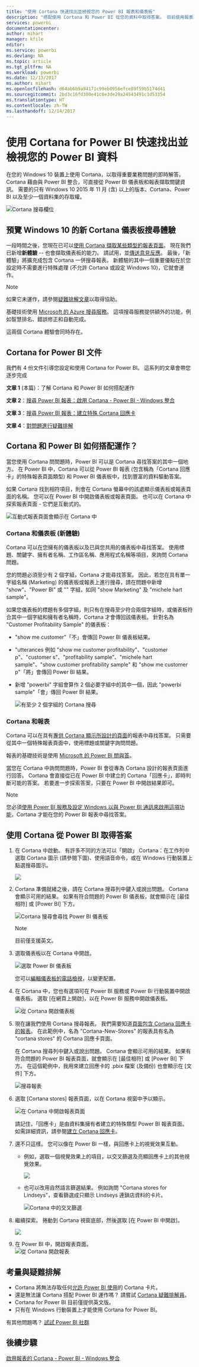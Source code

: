 ```yaml
---
title: "使用 Cortana 快速找出並檢視您的 Power BI 報表和儀表板"
description: "搭配使用 Cortana 和 Power BI 從您的資料中取得答案。 目前使用報表和儀表板。"
services: powerbi
documentationcenter: 
author: mihart
manager: kfile
editor: 
ms.service: powerbi
ms.devlang: NA
ms.topic: article
ms.tgt_pltfrm: NA
ms.workload: powerbi
ms.date: 12/13/2017
ms.author: mihart
ms.openlocfilehash: d64ab6b9a94171c99eb0956efce89f59b5174d41
ms.sourcegitcommit: 2bd3c16fd300e41c6e3de29a24543491c1d53354
ms.translationtype: HT
ms.contentlocale: zh-TW
ms.lasthandoff: 12/14/2017
---
```

# <a name="quickly-find-and-view-your-power-bi-data-using-cortana-for-power-bi"></a>使用 Cortana for Power BI 快速找出並檢視您的 Power BI 資料
在您的 Windows 10 裝置上使用 Cortana，以取得重要業務問題的即時解答。 Cortana 藉由與 Power BI 整合，可直接從 Power BI 儀表板和報表擷取關鍵資訊。 需要的只有 Windows 10 2015 年 11 月 (含) 以上的版本、Cortana、Power BI 以及至少一個資料集的存取權。

![Cortana 搜尋欄位](media/service-cortana-intro/power-bi-cortana-searchbox.png)

## <a name="preview-the-new-cortana-dashboard-search-experience-for-windows-10"></a>預覽 Windows 10 的新 Cortana 儀表板搜尋體驗
一段時間之後，您現在已可以[使用 Cortana 擷取某些類型的報表頁面](service-cortana-answer-cards.md)。 現在我們已新增**新體驗** -- 也會擷取儀表板的能力。 請試用，並[傳送意見反應](mailto:pbicortanasg@microsoft.com)。 最後，「新體驗」將擴充成包含 Cortana 一併搜尋報表。  新體驗的其中一個重要優點在於您設定時不需要進行特殊處理 (不允許 Cortana 或設定 Windows 10)，它就會運作。

> [!NOTE]
> 如果它未運作，請參閱[疑難排解文章](service-cortana-troubleshoot.md)以取得協助。
> 
> 

基礎技術使用 [Microsoft 的 Azure 搜尋服務]()。 這項搜尋服務提供額外的功能，例如智慧排名、錯誤修正和自動完成。

這兩個 Cortana 體驗會同時存在。

## <a name="cortana-for-power-bi-documentation"></a>Cortana for Power BI 文件
我們有 4 份文件引導您設定和使用 Cortana for Power BI。 這系列的文章會帶您逐步完成

**文章 1** (本篇)：了解 Cortana 和 Power BI 如何搭配運作

**文章 2**：[搜尋 Power BI 報表：啟用 Cortana - Power BI - Windows 整合](service-cortana-enable.md)

**文章 3**：[搜尋 Power BI 報表：建立特殊 Cortana 回應卡](service-cortana-answer-cards.md)

**文章 4**：[對問題進行疑難排解](service-cortana-troubleshoot.md)

## <a name="how-do-cortana-and-power-bi-work-together"></a>Cortana 和 Power BI 如何搭配運作？
當您使用 Cortana 問問題時，Power BI 可以是 Cortana 尋找答案的其中一個地方。 在 Power BI 中，Cortana 可以從 Power BI 報表 (包含稱為「Cortana 回應卡」的特殊報表頁面類型) 和 Power BI 儀表板中，找到豐富的資料驅動答案。

如果 Cortana 找到相符項目，則會在 Cortana 螢幕中的該處顯示儀表板或報表頁面的名稱。 您可以在 Power BI 中開啟儀表板或報表頁面。 也可以在 Cortana 中探索報表頁面 - 它們是互動式的。

![互動式報表頁面會顯示在 Cortana 中](media/service-cortana-intro/power-bi-report-cortana-s.png)

### <a name="cortana-and-dashboards-the-new-experience"></a>Cortana 和儀表板 (新體驗)
Cortana 可以在您擁有的儀表板以及已與您共用的儀表板中尋找答案。 使用標題、關鍵字、擁有者名稱、工作區名稱、應用程式名稱等項目，來詢問 Cortana 問題。

您的問題必須至少有 2 個字組，Cortana 才能尋找答案。 因此，若您在具有單一字組名稱 (Marketing) 的儀表板或報表上進行搜尋，請在問題中新增 "show"、"Power BI" 或 "<owner name>" 字組，如同 "show Marketing" 及 "michele hart sample"。 

如果您儀表板的標題有多個字組，則只有在搜尋至少符合兩個字組時，或儀表板符合其中一個字組和擁有者名稱時，Cortana 才會傳回該儀表板。 針對名為 "Customer Profitability Sample" 的儀表板： 

* "show me customer"「不」會傳回 Power BI 儀表板結果。   
* "utterances 例如 "show me customer profitability"、"customer p"、"customer s"、"profitability sample"、"michele hart sample"、"show customer profitability sample" 和 "show me customer p"「將」會傳回 Power BI 結果。
* 新增 "powerbi" 字組會算作 2 個必要字組中的其中一個，因此 "powerbi sample"「會」傳回 Power BI 結果。 
  
    ![有至少 2 個字組的 Cortana 搜尋](media/service-cortana-intro/power-bi-cortana-2-words.png)

### <a name="cortana-and-reports"></a>Cortana 和報表
 Cortana 可以在具有[專供 Cortana 顯示所設計的頁面](service-cortana-answer-cards.md)的報表中尋找答案。 只需要從其中一個特殊報表頁面中，使用標題或關鍵字詢問問題。  

報表的基礎技術是使用 [Microsoft 的 Power BI 問與答](service-q-and-a.md)。

當您在 Cortana 中詢問問題時，Power BI 會從專為 Cortana 設計的報表頁面進行回答。 Cortana 會直接從已在 Power BI 中建立的 Cortana「回應卡」，即時判斷可能的答案。  若要進一步探索答案，只要在 Power BI 中開啟結果即可。

> [!NOTE]
> 您必須[使用 Power BI 服務及設定 Windows 以與 Power BI 通訊來啟用這項功能](service-cortana-enable.md)，Cortana 才能在您的 Power BI 報表中尋找答案。  
> 
> 

## <a name="using-cortana-to-get-answers-from-power-bi"></a>使用 Cortana 從 Power BI 取得答案
1. 在 Cortana 中啟動。 有許多不同的方法可以「開啟」 Cortana：在工作列中選取 Cortana 圖示 (請參閱下圖)、使用語音命令，或在 Windows 行動裝置上點選搜尋圖示。
   
     ![](media/service-cortana-intro/power-bi-cortana-searchbox.png)
2. Cortana 準備就緒之後，請在 Cortana 搜尋列中鍵入或說出問題。 Cortana 會顯示可用的結果。 如果有符合問題的 Power BI 儀表板，就會顯示在 [最佳相符] 或 [Power BI] 下方。
   
     ![Cortana 搜尋會尋找 Power BI 儀表板](media/service-cortana-intro/power-bi-cortana-search-hr.png "Cortana 會尋找 Power BI 儀表板")
   
   > [!NOTE]
   > 目前僅支援英文。
   > 
   > 
3. 選取儀表板以在 Cortana 中開啟。

    ![選取 Power BI 儀表板](media/service-cortana-intro/power-bi-cortana-dashboard.png "選取 Power BI 儀表板")

    您可以[編輯儀表板的電話檢視](service-create-dashboard-mobile-phone-view.md)，以變更配置。 

1. 在 Cortana 中，您也有選項可在 Power BI 服務或 Power Bi 行動裝置中開啟儀表板。 選取 [在網頁上開啟]，以在 Power BI 服務中開啟儀表板。 
   
   ![從 Cortana 開啟儀表板](media/service-cortana-intro/power-bi-dashboard-opens.png "從 Cortana 開啟儀表板")   
4. 現在讓我們使用 Cortana 搜尋報表。 我們需要知道[頁面包含 Cortana 回應卡的報表](service-cortana-answer-cards.md)。 在此範例中，名為 "Cortana-New-Stores" 的報表具有名為 "cortana stores" 的 Cortana 回應卡頁面。  
   
     在 Cortana 搜尋列中鍵入或說出問題。 Cortana 會顯示可用的結果。 如果有符合問題的 Power BI 報表頁面，就會顯示在 [最佳相符] 或 [Power BI] 下方。 在這個範例中，我用來建立回應卡的 .pbix 檔案 (及備份) 也會顯示在 [文件] 下方。
   
     ![搜尋報表](media/service-cortana-intro/power-bi-cortana-search3-m.png "搜尋報表") 
5. 選取 [Cortana stores] 報表頁面，以在 Cortana 視窗中予以顯示。
   
    ![在 Cortana 中開啟報表頁面](media/service-cortana-intro/power-bi-report-cortana-opens.png "在 Cortana 中開啟報表頁面")   
   
    請記住，「回應卡」是由資料集擁有者建立的特殊類型 Power BI 報表頁面。  如需詳細資訊，請參閱[建立 Cortana 回應卡](service-cortana-answer-cards.md)。
6. 還不只這樣。 您可以像在 Power BI 一樣，與回應卡上的視覺效果互動。
   
   * 例如，選取一個視覺效果上的項目，以交叉篩選及亮顯回應卡上的其他視覺效果。
     
     ![](media/service-cortana-intro/power-bi-cortana-filtered-new.png)
   * 也可以改用自然語言篩選結果。  例如詢問 "Cortana stores for Lindseys"，查看篩選成只顯示 Lindseys 連鎖店資料的卡片。
     
     ![Cortana 中的交叉篩選](media/service-cortana-intro/power-bi-cortana-filtered-2.png "Cortana 中的交叉篩選")
7. 繼續探索。 捲動到 Cortana 視窗底部，然後選取 [在 Power BI 中開啟]。
   
     ![](media/service-cortana-intro/power-bi-cortana-open-new.png)
8. 在 Power BI 中，開啟報表頁面。    
     ![從 Cortana 開啟報表](media/service-cortana-intro/power-bi-cortana-open2.png "在 Cortana 搜尋中開啟 Cortana 回應卡")

## <a name="considerations-and-troubleshooting"></a>考量與疑難排解
* Cortana 將無法存取任何[允許 Power BI 使用](service-cortana-enable.md)的 Cortana 卡片。
* 還是無法讓 Cortana 搭配 Power BI 運作嗎？  請嘗試 [Cortana 疑難排解員](service-cortana-troubleshoot.md)。
* Cortana for Power BI 目前僅提供英文版。
* 只有在 Windows 行動裝置上才能使用 Cortana for Power BI。

有其他問題嗎？ [試試 Power BI 社群](http://community.powerbi.com/)

## <a name="next-steps"></a>後續步驟
[啟用報表的 Cortana - Power BI - Windows 整合](service-cortana-enable.md)

